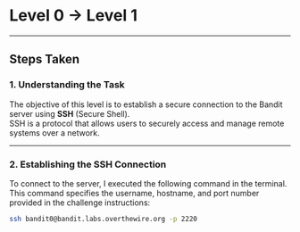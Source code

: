 # Level 0 → Level 1

---

## Steps Taken

### 1. Understanding the Task
The objective of this level is to establish a secure connection to the Bandit server using **SSH** (Secure Shell).  
SSH is a protocol that allows users to securely access and manage remote systems over a network.

---

### 2. Establishing the SSH Connection
To connect to the server, I executed the following command in the terminal.  
This command specifies the username, hostname, and port number provided in the challenge instructions:

```bash
ssh bandit0@bandit.labs.overthewire.org -p 2220

